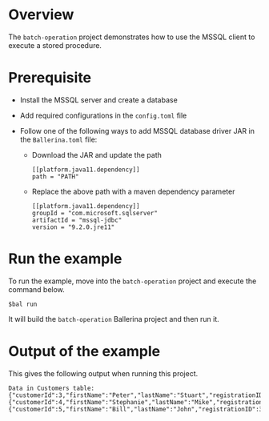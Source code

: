 # Overview

The `batch-operation` project demonstrates how to use the MSSQL client to execute a stored procedure.

# Prerequisite

* Install the MSSQL server and create a database

* Add required configurations in the `config.toml` file

* Follow one of the following ways to add MSSQL database driver JAR in the `Ballerina.toml` file:
    * Download the JAR and update the path
        ```
        [[platform.java11.dependency]]
        path = "PATH"
        ```

    * Replace the above path with a maven dependency parameter
        ```
        [[platform.java11.dependency]]
        groupId = "com.microsoft.sqlserver"
        artifactId = "mssql-jdbc"
        version = "9.2.0.jre11"
        ```
# Run the example

To run the example, move into the `batch-operation` project and execute the command below.

```
$bal run
```
It will build the `batch-operation` Ballerina project and then run it.

# Output of the example

This gives the following output when running this project.

```ballerina
Data in Customers table:
{"customerId":3,"firstName":"Peter","lastName":"Stuart","registrationID":1,"creditLimit":5000.75,"country":"USA"}
{"customerId":4,"firstName":"Stephanie","lastName":"Mike","registrationID":2,"creditLimit":8000.0,"country":"USA"}
{"customerId":5,"firstName":"Bill","lastName":"John","registrationID":3,"creditLimit":3000.25,"country":"USA"}
```